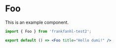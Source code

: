 # Foo

This is an example component.

```jsx
import { Foo } from 'frankfanhl-test2';

export default () => <Foo title="Hello dumi!" />
```
